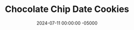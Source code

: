 ---
layout: post
title:  "Chocolate Chip Date Cookies"
date:   2024-07-11 00:00:00 -05000
categories: 
- Recipes
- Healthier Dessert
permalink: /recipes/chocolate-chip-date-cookies
image: /assets/Food/Healthier Dessert/Choc Chip Cookie/chickpea-date-cover.jpg
ing: chocchipcookie-ing
facts: chocchipcookie-facts
section1: 
start2: 
section2: 
start3: 
section3: 
start4: 
section4: 
start5: 
section5: 
Prep: 16
Rest: 
Cook: 14
Source1: https://m.youtube.com/watch?v=xr9EirwjC1A&pp=ygUUaGVhbHRoeSB2ZWdhbiBlYXRpbmc%3D
Source2:
whisk: https://s.samsungfood.com/9sbZQ
tags: 
- almond butter
- chocolate chips
- gluten free
- vanilla
- cookie
- nuts
- almonds
- date
- sugar free
- beans
- chickpeas
- garbanzo beans
Description: Delicious cookies made from a base of beans, dates, and natural nut butter!  They're sugar free, oil free, and gluten free.  They can be vegan too (swap the milk for water and use vegan chocolate).  This is my standard chocolate chip cookie version.  For other delicious variations, check out my <a href="/recipes/double-chocolate-date-cookies">Double Chocolate Date Cookies</a> and <a href="/recipes/peanut-butter-date-cookies">Peanut Butter Date Cookies</a>.  Or make them all and taste test them to see which ones you like the best!  If you prefer edible cookie dough instead, you should check out my <a href="/recipes/almond-flour-cookie-dough">Almond Flour Cookie Dough</a> or <a href="/recipes/protein-cookie-dough">Edible Protein Cookie Dough</a>
Instructions: 
- Preheat your oven to 350F, and line a cookie sheet with parchment paper<br><br>

- Add the beans, dates, nut butter, milk (or water), vanilla, and salt to a food processor and blend until smooth<br><br>
- <center><img src="/assets/Food/Healthier Dessert/Choc Chip Cookie/chickpea-date-unblended.jpg" alt="" class="instruction-image"></center><br>

- I've used almond butter here, but any nut butter will work, like peanut or cashew butter.  For a nut free option, use sunflower or pumpkin seed butter<br><br>

- For the beans, I've gone with chickpeas, but any other light colored bean will work, like navy, pinto, or cannellini beans.  I wouldn't recommend black or kidney beans, as the color will change<br><br>

- Add in baking soda and blend briefly, until just combined. Stir in the chocolate chips with a silicone spatula. The batter should be very loose for a cookie dough.  You can refrigerate for about 30 minutes to harden it if you desire<br><br>
- <center><img src="/assets/Food/Healthier Dessert/Choc Chip Cookie/chickpea-date-blended.jpg" alt="" class="instruction-image"></center><br>

- Using a cookie scoop (mine is 1.5 tbsp), scoop the cookie dough onto to the pan. These cookies won't flatten or spread as they bake, and will only puff up slightly. Flatten to as wide as you'd like the finished cookies to be<br><br>
- <center><img src="/assets/Food/Healthier Dessert/Choc Chip Cookie/chickpea-date-raw.jpg" alt="" class="instruction-image"></center><br>

- Bake for about 14 minutes at 350F, or until the tops and edges are lightly golden brown and the cookies are set to the touch<br><br>
- <center><img src="/assets/Food/Healthier Dessert/Choc Chip Cookie/chickpea-date-raw.jpg" alt="" class="instruction-image"></center><br>

- Let cool on the pan for a few minutes to harden, then transfer to a wire rack to cool completely<br><br>
- <center><img src="/assets/Food/Healthier Dessert/Choc Chip Cookie/chickpea-date-cool.jpg" alt="" class="instruction-image"></center>
---